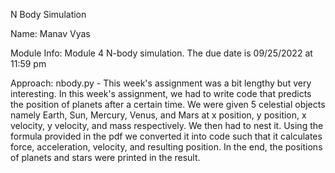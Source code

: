 N Body Simulation

Name: Manav Vyas

Module Info: Module 4 N-body simulation. The due date is 09/25/2022 at 11:59 pm

Approach: nbody.py - This week's assignment was a bit lengthy but very interesting. In this week's assignment, we had to write code that predicts the position of planets after a certain time. We were given 5 celestial objects namely Earth, Sun, Mercury, Venus, and Mars at x position, y position, x velocity, y velocity, and mass respectively. We then had to nest it. Using the formula provided in the pdf we converted it into code such that it calculates force, acceleration, velocity, and resulting position. In the end, the positions of planets and stars were printed in the result.
